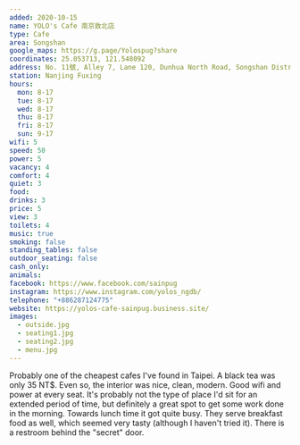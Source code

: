 ```yaml
---
added: 2020-10-15
name: YOLO's Cafe 南京敦北店
type: Cafe
area: Songshan
google_maps: https://g.page/Yolospug?share
coordinates: 25.053713, 121.548092
address: No. 11號, Alley 7, Lane 120, Dunhua North Road, Songshan District, Taipei City, Taiwan 105
station: Nanjing Fuxing
hours:
  mon: 8-17
  tue: 8-17
  wed: 8-17
  thu: 8-17
  fri: 8-17
  sun: 9-17
wifi: 5
speed: 50
power: 5
vacancy: 4
comfort: 4
quiet: 3
food: 
drinks: 3
price: 5
view: 3
toilets: 4
music: true
smoking: false
standing_tables: false
outdoor_seating: false
cash_only: 
animals: 
facebook: https://www.facebook.com/sainpug
instagram: https://www.instagram.com/yolos_ngdb/
telephone: "+886287124775"
website: https://yolos-cafe-sainpug.business.site/
images:
  - outside.jpg
  - seating1.jpg
  - seating2.jpg
  - menu.jpg
---
```


Probably one of the cheapest cafes I've found in Taipei. A black tea was only 35 NT$. Even so, the interior was nice, clean, modern. Good wifi and power at every seat. It's probably not the type of place I'd sit for an extended period of time, but definitely a great spot to get some work done in the morning. Towards lunch time it got quite busy. They serve breakfast food as well, which seemed very tasty (although I haven't tried it). There is a restroom behind the "secret" door.